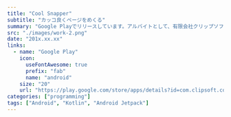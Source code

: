 ```yaml
---
title: "Cool Snapper"
subtitle: "カッコ良くページをめくる"
summary: "Google Playでリリースしています。アルバイトとして、有限会社クリップソフトにて設計から開発まで、1人で担当させていただきました。"
src: "./images/work-2.png"
date: "201x.xx.xx"
links: 
  - name: "Google Play"
    icon: 
      useFontAwesome: true
      prefix: "fab"
      name: "android"
    size: "20"
    url: "https://play.google.com/store/apps/details?id=com.clipsoft.coolsnapper&hl=ja&pcampaignid=pcampaignidMKT-Other-global-all-co-prtnr-py-PartBadge-Mar2515-1"
categories: ["programming"]
tags: ["Android", "Kotlin", "Android Jetpack"]
---
```

